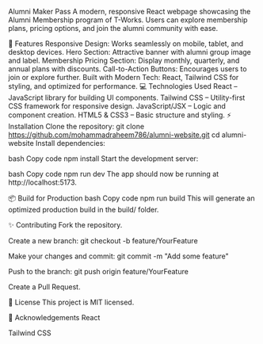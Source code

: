 Alumni Maker Pass
A modern, responsive React webpage showcasing the Alumni Membership program of T-Works.
Users can explore membership plans, pricing options, and join the alumni community with ease.

🚀 Features
Responsive Design: Works seamlessly on mobile, tablet, and desktop devices.
Hero Section: Attractive banner with alumni group image and label.
Membership Pricing Section: Display monthly, quarterly, and annual plans with discounts.
Call-to-Action Buttons: Encourages users to join or explore further.
Built with Modern Tech: React, Tailwind CSS for styling, and optimized for performance.
💻 Technologies Used
React – JavaScript library for building UI components.
Tailwind CSS – Utility-first CSS framework for responsive design.
JavaScript/JSX – Logic and component creation.
HTML5 & CSS3 – Basic structure and styling.
⚡ Installation
Clone the repository:
git clone https://github.com/mohammadraheem786/alumni-website.git
cd alumni-website
Install dependencies:

bash
Copy code
npm install
Start the development server:

bash
Copy code
npm run dev
The app should now be running at http://localhost:5173.

📦 Build for Production
bash
Copy code
npm run build
This will generate an optimized production build in the build/ folder.

✨ Contributing
Fork the repository.

Create a new branch: git checkout -b feature/YourFeature

Make your changes and commit: git commit -m "Add some feature"

Push to the branch: git push origin feature/YourFeature

Create a Pull Request.

📄 License
This project is MIT licensed.

🙏 Acknowledgements
React

Tailwind CSS